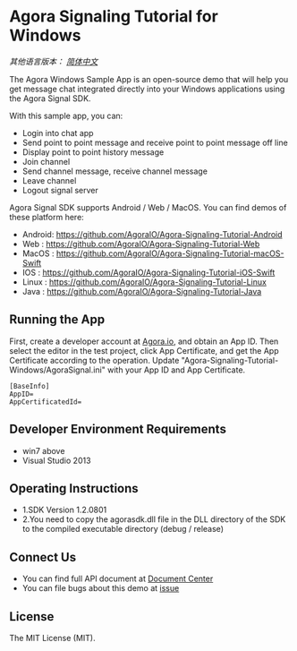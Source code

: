 # Agora Signaling Tutorial for Windows
*其他语言版本： [简体中文](README.md)*

The Agora Windows Sample App is an open-source demo that will help you get message chat integrated directly into your Windows applications using the Agora Signal SDK.

With this sample app, you can:

- Login into chat app
- Send point to point message and receive point to point message off line
- Display point to point history message
- Join channel
- Send channel message, receive channel message
- Leave channel
- Logout signal server

Agora Signal SDK supports Android / Web / MacOS. You can find demos of these platform here:

- Android: https://github.com/AgoraIO/Agora-Signaling-Tutorial-Android
- Web    : https://github.com/AgoraIO/Agora-Signaling-Tutorial-Web
- MacOS  : https://github.com/AgoraIO/Agora-Signaling-Tutorial-macOS-Swift
- IOS  : https://github.com/AgoraIO/Agora-Signaling-Tutorial-iOS-Swift
- Linux  : https://github.com/AgoraIO/Agora-Signaling-Tutorial-Linux
- Java   : https://github.com/AgoraIO/Agora-Signaling-Tutorial-Java


## Running the App
First, create a developer account at [Agora.io](https://dashboard.agora.io/signin/), and obtain an App ID.
Then select the editor in the test project, click App Certificate, and get the App Certificate according to the operation.
Update "Agora-Signaling-Tutorial-Windows/AgoraSignal.ini" with your App ID and App Certificate.

```
[BaseInfo]
AppID=
AppCertificatedId=
```

## Developer Environment Requirements
- win7 above
- Visual Studio 2013

## Operating Instructions
- 1.SDK Version 1.2.0801
- 2.You need to copy the agorasdk.dll file in the DLL directory of the SDK to the compiled executable directory (debug / release)

## Connect Us
- You can find full API document at [Document Center](https://docs.agora.io/en/)
- You can file bugs about this demo at [issue](https://github.com/AgoraIO/Agora-Signaling-Tutorial-Windows/issues)

## License
The MIT License (MIT).
